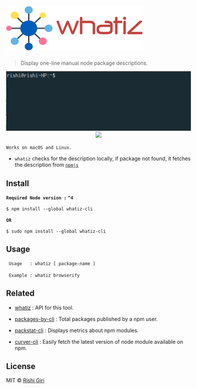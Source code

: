 # ![whatiz-cli](media/whatiz.png)

> Display one-line manual node package descriptions.

<p align="center">
	<img src="media/whatiz.gif">
	<br>
	<a href="https://travis-ci.org/CodeDotJS/whatiz-cli">
	<img src="https://travis-ci.org/CodeDotJS/whatiz-cli.svg?branch=master">
	</a>
</p>

`Works on macOS and Linux.`

- `whatiz` checks for the description locally, if package not found, it 
fetches the description from [`npmjs`](https://npmjs.com/)

## Install

__`Required Node version :`__ __`^4`__

```
$ npm install --global whatiz-cli
```
__`OR`__
```
$ sudo npm install --global whatiz-cli
```


## Usage
```
 Usage   : whatiz [ package-name ]

 Example : whatiz browserify
```

## Related

- [whatiz](https://github.com/CodeDotJS/whatiz) : API for this tool.

- [packages-by-cli](https://github.com/CodeDotJS/packages-by-cli) : Total packages published by a npm user.

- [packstat-cli](https://github.com/CodeDotJS/packstat-cli) : Displays metrics about npm modules.

- [curver-cli](https://github.com/CodeDotJS/curver-cli) : Easily fetch the latest version of node module available on npm.

## License

MIT &copy; [Rishi Giri](http://rishigiri.com)